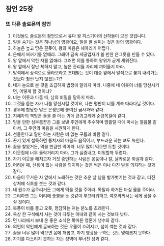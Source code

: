## 잠언 25장

### 또 다른 솔로몬의 잠언
1. 이것들도 솔로몬의 잠언으로서 유다 왕 히스기야의 신하들이 모은 것입니다.
2. 일을 숨기는 것은 하나님의 영광이요, 일을 잘 살피는 것은 왕의 영광이다.
3. 하늘은 높고 땅은 깊듯이, 왕의 마음은 헤아리기 어렵다.
4. 은에서 찌꺼기를 없애라. 그래야 금속 세공업자가 쓸 만한 은그릇을 만들 수 있다.
5. 왕 앞에서 악한 자를 없애라. 그러면 의를 통하여 왕위가 굳게 세워진다.
6. 왕 앞에서 잘난 체하지 말고, 높은 관리들 자리에 끼어들지 마라.
7. 말석에서 상석으로 올라오라고 초대받는 것이 대중 앞에서 말석으로 쫓겨 내려가는 것보다 훨씬 낫지 않겠는가?
8. 네가 눈으로 본 것을 조급하게 법정에 알리지 마라. 나중에 네 이웃이 너를 망신시키면, 어떻게 할 것이냐?
9. 너는 이웃과 다툴 때, 남의 비밀을 말하지 마라.
10. 그것을 듣는 자가 너를 망신시킬 것이요, 나쁜 평판이 너를 계속 따라다닐 것이다.
11. 경우에 합당한 말은 은쟁반에 놓여진 금사과와 같다.
12. 지혜자의 책망은 들을 줄 아는 귀에 금귀고리와 순금목걸이 같다.
13. 믿을 만한 심부름꾼은 그를 보낸 주인에게 추수하며 땀흘릴 때에 마시는 얼음물 같아서, 그 주인의 마음을 시원하게 한다.
14. 선물한다고 말만 하는 사람은 비 없는 구름과 바람 같다.
15. 끈기 있게 설득하면 통치자의 마음도 움직이고, 부드러운 혀는 뼈도 녹인다.
16. 꿀을 찾았거든, 먹을 만큼만 먹어라. 너무 많이 먹으면 토할 것이다.
17. 이웃집에 너무 들락거리지 마라. 그가 싫증내고, 미워할까 두렵다.
18. 자기 이웃을 해치고자 거짓 증언하는 사람은 몽둥이나 칼, 날카로운 화살과 같다.
19. 어려울 때, 신용이 없는 사람을 의지하는 것은 썩은 이나 다친 발을 의지하는 것과 같다.
20. 마음이 무거운 자 앞에서 노래하는 것은 추운 날 남을 발가벗기는 것과 같고, 터진 상처에 식초를 붓는 것과 같다.
21. 네 원수가 굶주리거든 그에게 먹을 것을 주어라. 목말라 하거든 마실 물을 주어라.
22. 그리하면 그는 머리에 숯불을 둔 것같이 부끄러워하고, 여호와께서는 네게 상을 주실 것이다.
23. 북풍이 비를 몰고 오듯, 험담하는 혀는 분노를 초래한다.
24. 옥상 한 구석에서 사는 것이 다투는 아내와 같이 사는 것보다 낫다.
25. 먼 나라에서 보내 온 좋은 소식은 목마른 영혼에 냉수와 같다.
26. 의인이 악인에게 굴복하는 것은 우물이 흐려지고, 샘이 썩는 것과 같다.
27. 꿀을 너무 많이 먹으면 몸에 해롭고, 자기 영광을 구하는 것도 명예롭지 못하다.
28. 자기를 다스리지 못하는 자는 성벽이 무너진 성과 같다.